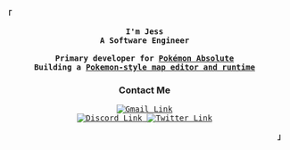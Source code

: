 <!-- Profile -->
<p align='left'>
  <strong>
    <samp>「</samp>
  </strong>
</p>


<p align='center'>
  <samp>
    <b>
      I'm Jess
      <br />
      A Software Engineer
      <br /><br />
      Primary developer for <a href='https://github.com/PokemonAbsolute' target="_blank">Pokémon Absolute</a>
      <br />
      Building a <a href='https://github.com/Toxocious/Shinkiro' target="_blank">Pokemon-style map editor and runtime</a>
    </b>
    <br />
  </samp>
</p>

<!-- Contact Me -->

<p align='center'>
  <samp>
    <h3 align='center'>Contact Me</h3>
    <p align='center'>
      <samp>
        <a
          href="mailto:toxocious@gmail.com"
          target="_blank"
        >
          <img
            src="https://img.shields.io/badge/Gmail-D14836?style=for-the-badge&logo=gmail&logoColor=white"
            alt="Gmail Link"
          />
        </a>
        <br />
        <a
          href="https://discord.com/users/110174307589570560" target="_blank"
        >
          <img
            src="https://img.shields.io/badge/Discord-%237289DA.svg?style=for-the-badge&logo=discord&logoColor=white"
            alt="Discord Link"
          />
        </a>
        <a
          href="https://twitter.com/toxocious"
          target="_blank"
        >
          <img 
            src="https://img.shields.io/badge/-@Toxocious-34b9ea?style=for-the-badge&labelColor=34b9ea&logo=Twitter&logoColor=white&link=https://twitter.com/toxocious" 
            alt="Twitter Link"
          />
        </a>
      </samp>
    </p>
  </samp>
</p>

<p align='right'>
  <strong>
    <samp>
      」
    </samp>
  </strong>
</p>
